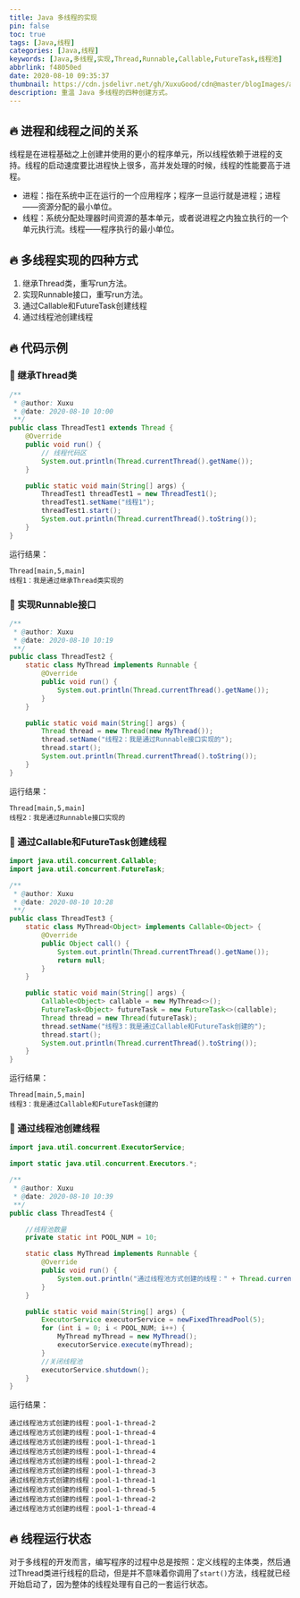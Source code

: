 ```yaml
---
title: Java 多线程的实现
pin: false
toc: true
tags: [Java,线程]
categories: [Java,线程]
keywords: [Java,多线程,实现,Thread,Runnable,Callable,FutureTask,线程池]
abbrlink: f48050ed
date: 2020-08-10 09:35:37
thumbnail: https://cdn.jsdelivr.net/gh/XuxuGood/cdn@master/blogImages/article-thumbnail/thread.png
description: 重温 Java 多线程的四种创建方式。
--- 
```


## :fire: 进程和线程之间的关系
线程是在进程基础之上创建并使用的更小的程序单元，所以线程依赖于进程的支持。线程的启动速度要比进程快上很多，高并发处理的时候，线程的性能要高于进程。
* 进程：指在系统中正在运行的一个应用程序；程序一旦运行就是进程；进程——资源分配的最小单位。
* 线程：系统分配处理器时间资源的基本单元，或者说进程之内独立执行的一个单元执行流。线程——程序执行的最小单位。

## :fire: 多线程实现的四种方式
1. 继承Thread类，重写run方法。
2. 实现Runnable接口，重写run方法。
3. 通过Callable和FutureTask创建线程
4. 通过线程池创建线程

## :fire: 代码示例
### :tada: 继承Thread类
```java
/**
 * @author: Xuxu
 * @date: 2020-08-10 10:00
 **/
public class ThreadTest1 extends Thread {
    @Override
    public void run() {
        // 线程代码区
        System.out.println(Thread.currentThread().getName());
    }

    public static void main(String[] args) {
        ThreadTest1 threadTest1 = new ThreadTest1();
        threadTest1.setName("线程1");
        threadTest1.start();
        System.out.println(Thread.currentThread().toString());
    }
}
```
运行结果：
```
Thread[main,5,main]
线程1：我是通过继承Thread类实现的
```

### :tada: 实现Runnable接口
```java
/**
 * @author: Xuxu
 * @date: 2020-08-10 10:19
 **/
public class ThreadTest2 {
    static class MyThread implements Runnable {
        @Override
        public void run() {
            System.out.println(Thread.currentThread().getName());
        }
    }

    public static void main(String[] args) {
        Thread thread = new Thread(new MyThread());
        thread.setName("线程2：我是通过Runnable接口实现的");
        thread.start();
        System.out.println(Thread.currentThread().toString());
    }
}
```
运行结果：
```
Thread[main,5,main]
线程2：我是通过Runnable接口实现的
```

### :tada: 通过Callable和FutureTask创建线程
```java
import java.util.concurrent.Callable;
import java.util.concurrent.FutureTask;

/**
 * @author: Xuxu
 * @date: 2020-08-10 10:28
 **/
public class ThreadTest3 {
    static class MyThread<Object> implements Callable<Object> {
        @Override
        public Object call() {
            System.out.println(Thread.currentThread().getName());
            return null;
        }
    }

    public static void main(String[] args) {
        Callable<Object> callable = new MyThread<>();
        FutureTask<Object> futureTask = new FutureTask<>(callable);
        Thread thread = new Thread(futureTask);
        thread.setName("线程3：我是通过Callable和FutureTask创建的");
        thread.start();
        System.out.println(Thread.currentThread().toString());
    }
}
```
运行结果：
```
Thread[main,5,main]
线程3：我是通过Callable和FutureTask创建的
```

### :tada: 通过线程池创建线程
```java
import java.util.concurrent.ExecutorService;

import static java.util.concurrent.Executors.*;

/**
 * @author: Xuxu
 * @date: 2020-08-10 10:39
 **/
public class ThreadTest4 {

    //线程池数量
    private static int POOL_NUM = 10;

    static class MyThread implements Runnable {
        @Override
        public void run() {
            System.out.println("通过线程池方式创建的线程：" + Thread.currentThread().getName());
        }
    }

    public static void main(String[] args) {
        ExecutorService executorService = newFixedThreadPool(5);
        for (int i = 0; i < POOL_NUM; i++) {
            MyThread myThread = new MyThread();
            executorService.execute(myThread);
        }
        //关闭线程池
        executorService.shutdown();
    }
}
```
运行结果：
```
通过线程池方式创建的线程：pool-1-thread-2
通过线程池方式创建的线程：pool-1-thread-4
通过线程池方式创建的线程：pool-1-thread-1
通过线程池方式创建的线程：pool-1-thread-4
通过线程池方式创建的线程：pool-1-thread-2
通过线程池方式创建的线程：pool-1-thread-3
通过线程池方式创建的线程：pool-1-thread-1
通过线程池方式创建的线程：pool-1-thread-5
通过线程池方式创建的线程：pool-1-thread-2
通过线程池方式创建的线程：pool-1-thread-4
```

## :fire: 线程运行状态
对于多线程的开发而言，编写程序的过程中总是按照：定义线程的主体类，然后通过Thread类进行线程的启动，但是并不意味着你调用了`start()`方法，线程就已经开始启动了，因为整体的线程处理有自己的一套运行状态。
